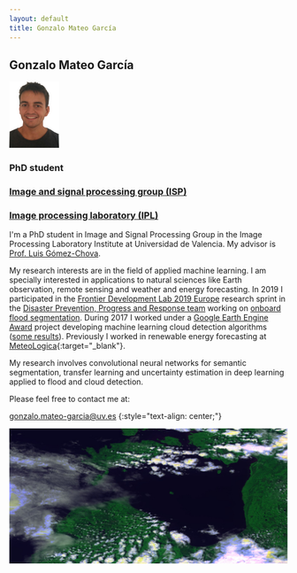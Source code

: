 ```yaml
---
layout: default
title: Gonzalo Mateo García
---
```


<!-- <img id="ico" src="icons/android-icon-192x192.png" height="120" width="200"/> -->

## Gonzalo Mateo García

<img id="foto" src="imgs/yo_sin_background_cv.png" height="120" width="90"/>

### PhD student

### <a href="http://isp.uv.es" target="_blank">Image and signal processing group (ISP)</a>

### <a href="http://ipl.uv.es" target="_blank">Image processing laboratory (IPL)</a>

I'm a PhD student in Image and Signal Processing Group in the Image Processing Laboratory Institute at Universidad de Valencia. My advisor is <a href="http://www.uv.es/chovago/" target="_blank">Prof. Luis Gómez-Chova</a>.

My research interests are in the field of applied machine learning. I am specially interested in applications to natural sciences like Earth observation, remote sensing and weather and energy forecasting. In 2019 I participated in the <a href="https://fdleurope.org/" target="_blank">Frontier Development Lab 2019 Europe</a> research sprint in the <a href="https://fdleurope.org/all/2019/8/14/fdl-europe-2019-disaster-prevention-progress-amp-response-floods-team" target="_blank"> Disaster Prevention, Progress and Response team</a> working on <a href="https://arxiv.org/abs/1910.03019" target="_blank">onboard flood segmentation</a>. During 2017 I worked under a <a href="https://research.google.com/research-outreach.html#/research-outreach/faculty-engagement/earth-engine-research-awards" target="_blank">Google Earth Engine Award</a> project developing machine learning cloud detection algorithms (<a href="https://isp.uv.es/projects/cdc/viewer_l8_GEE.html" target="_blank">some results</a>). Previously I worked in renewable energy forecasting at [MeteoLogica](http://meteologica.com){:target="_blank"}.

My research involves convolutional neural networks for semantic segmentation, transfer learning and uncertainty estimation in deep learning applied to flood and cloud detection.

Please feel free to contact me at:

[gonzalo.mateo-garcia@uv.es](mailto:gonzalo.mateo-garcia@uv.es)
{:style="text-align: center;"}

 <img id="banner" src="imgs/banner.jpg"/>
